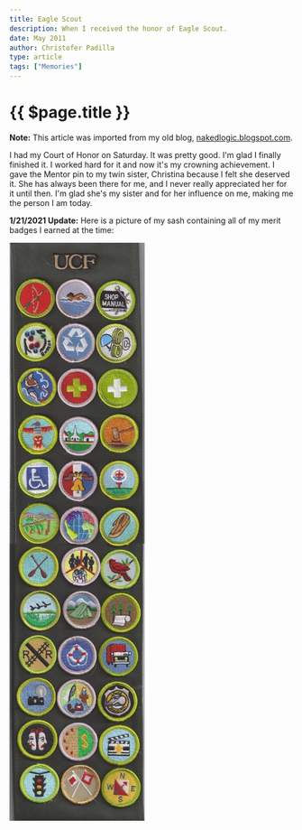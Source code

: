 ```yaml
---
title: Eagle Scout
description: When I received the honor of Eagle Scout.
date: May 2011
author: Christofer Padilla
type: article
tags: ["Memories"]
---
```


# {{ $page.title }}

<div class="info"><b>Note:</b> This article was imported from my old blog, <a href="http://nakedlogic.blogspot.com/2011/05/eagle-scout.html">nakedlogic.blogspot.com</a>.</div>

I had my Court of Honor on Saturday. It was pretty good. I'm glad I finally finished it. I worked hard for it and now it's my crowning achievement. I gave the Mentor pin to my twin sister, Christina because I felt she deserved it. She has always been there for me, and I never really appreciated her for it until then. I'm glad she's my sister and for her influence on me, making me the person I am today.

<div class="info"><b>1/21/2021 Update:</b> Here is a picture of my sash containing all of my merit badges I earned at the time:</div>

![Merit Badge Sash](/images/sash.jpg)

<TagLinks />

<Comments />
